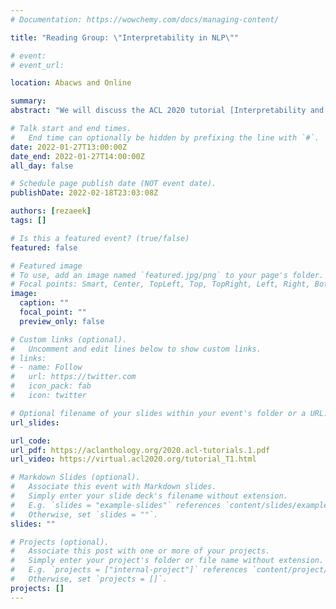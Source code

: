 ```yaml
---
# Documentation: https://wowchemy.com/docs/managing-content/

title: "Reading Group: \"Interpretability in NLP\""

# event:
# event_url:

location: Abacws and Online

summary:
abstract: "We will discuss the ACL 2020 tutorial [Interpretability and Analysis in Neural NLP](https://aclanthology.org/2020.acl-tutorials.1)."

# Talk start and end times.
#   End time can optionally be hidden by prefixing the line with `#`.
date: 2022-01-27T13:00:00Z
date_end: 2022-01-27T14:00:00Z
all_day: false

# Schedule page publish date (NOT event date).
publishDate: 2022-02-18T23:03:08Z

authors: [rezaeek]
tags: []

# Is this a featured event? (true/false)
featured: false

# Featured image
# To use, add an image named `featured.jpg/png` to your page's folder. 
# Focal points: Smart, Center, TopLeft, Top, TopRight, Left, Right, BottomLeft, Bottom, BottomRight.
image:
  caption: ""
  focal_point: ""
  preview_only: false

# Custom links (optional).
#   Uncomment and edit lines below to show custom links.
# links:
# - name: Follow
#   url: https://twitter.com
#   icon_pack: fab
#   icon: twitter

# Optional filename of your slides within your event's folder or a URL.
url_slides:

url_code:
url_pdf: https://aclanthology.org/2020.acl-tutorials.1.pdf
url_video: https://virtual.acl2020.org/tutorial_T1.html

# Markdown Slides (optional).
#   Associate this event with Markdown slides.
#   Simply enter your slide deck's filename without extension.
#   E.g. `slides = "example-slides"` references `content/slides/example-slides.md`.
#   Otherwise, set `slides = ""`.
slides: ""

# Projects (optional).
#   Associate this post with one or more of your projects.
#   Simply enter your project's folder or file name without extension.
#   E.g. `projects = ["internal-project"]` references `content/project/deep-learning/index.md`.
#   Otherwise, set `projects = []`.
projects: []
---
```

